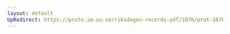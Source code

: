 ```yaml
---
layout: default
UpRedirect: https://pruto.im.uu.se/riksdagen-records-pdf/1876/prot-1876--fk--002/prot-1876--fk--002_059.pdf
---
```

